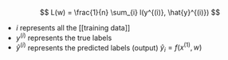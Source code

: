 $$
L(w) = \frac{1}{n} \sum_{i} l(y^{(i)}, \hat{y}^{(i)})
$$
- $i$ represents all the [[training data]]
- $y^{(i)}$ represents the true labels
- $\hat{y}^{(i)}$ represents the predicted labels (output)
		$\hat {y}_i=f(x^(1),w)$
